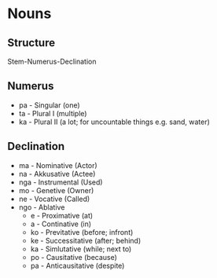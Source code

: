 # Nouns
## Structure
Stem-Numerus-Declination
## Numerus
 - pa - Singular (one)
 - ta - Plural I (multiple)
 - ka - Plural II (a lot; for uncountable things e.g. sand, water)
## Declination
 - ma - Nominative (Actor)
 - na - Akkusative (Actee)
 - nga - Instrumental (Used)
 - mo - Genetive (Owner)
 - ne - Vocative (Called)
 - ngo - Ablative
    - e - Proximative (at)
    - a - Continative (in)
    - ko - Previtative (before; infront)
    - ke - Successitative (after; behind)
    - ka - Simlutative (while; next to)
    - po - Causitative (because)
    - pa - Anticausitative (despite)
